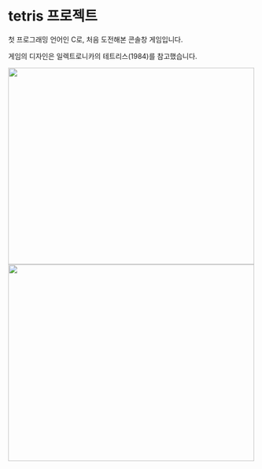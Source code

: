 # tetris 프로젝트

첫 프로그래밍 언어인 C로, 처음 도전해본 콘솔창 게임입니다. 

게임의 디자인은 일렉트로니카의 테트리스(1984)를 참고했습니다. 


<img src="https://user-images.githubusercontent.com/50792697/163720902-bd2ce95f-c0a5-4c4e-8b16-a032ffa419e8.PNG" width=500 height=400>


<img src="https://user-images.githubusercontent.com/50792697/163720521-c59e65a0-9fc1-48a4-af66-93e8d98151c5.PNG" width=500 height=400>


